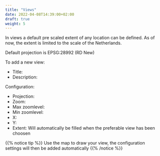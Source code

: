 ```yaml
---
title: "Views"
date: 2022-04-08T14:39:00+02:00
draft: true
weight: 5
---
```


In views a default pre scaled extent of any location can be defined.
As of now, the extent is limited to the scale of the Netherlands.

Default projection is EPSG:28992 (RD New)

To add a new view:
- Title:
- Description:

Configuration:
- Projection: 
- Zoom: 
- Max zoomlevel:
- Min zoomlevel: 
- X:
- Y:
- Extent: Will automatically be filled when the preferable view has been choosen

{{% notice tip %}}
Use the map to draw your view, the configuration settings will then be added automatically
{{% /notice %}}